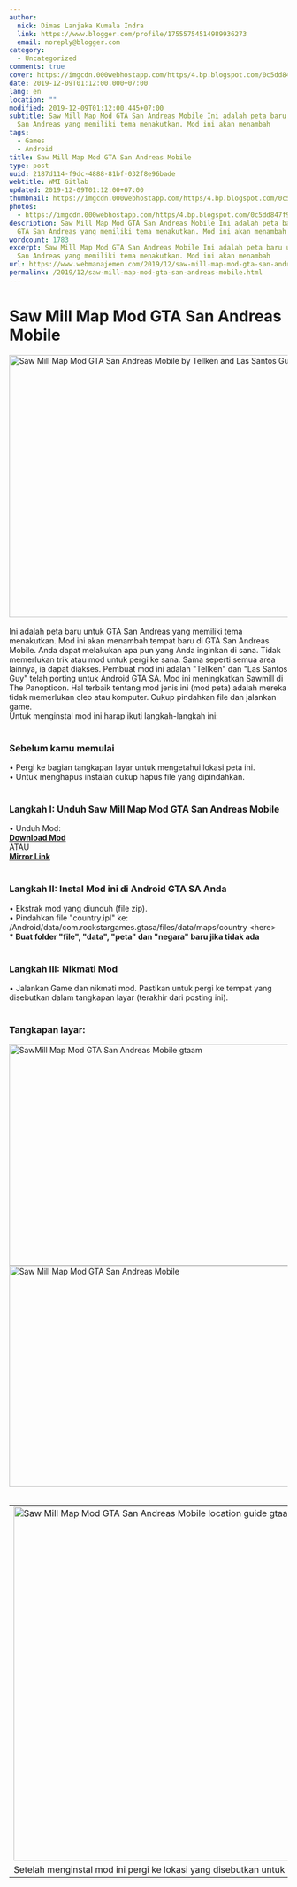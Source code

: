 ```yaml
---
author:
  nick: Dimas Lanjaka Kumala Indra
  link: https://www.blogger.com/profile/17555754514989936273
  email: noreply@blogger.com
category:
  - Uncategorized
comments: true
cover: https://imgcdn.000webhostapp.com/https/4.bp.blogspot.com/0c5dd847f967c3447b28d8eccd68c7bf.jpeg
date: 2019-12-09T01:12:00.000+07:00
lang: en
location: ""
modified: 2019-12-09T01:12:00.445+07:00
subtitle: Saw Mill Map Mod GTA San Andreas Mobile Ini adalah peta baru untuk GTA
  San Andreas yang memiliki tema menakutkan. Mod ini akan menambah
tags:
  - Games
  - Android
title: Saw Mill Map Mod GTA San Andreas Mobile
type: post
uuid: 2187d114-f9dc-4888-81bf-032f8e96bade
webtitle: WMI Gitlab
updated: 2019-12-09T01:12:00+07:00
thumbnail: https://imgcdn.000webhostapp.com/https/4.bp.blogspot.com/0c5dd847f967c3447b28d8eccd68c7bf.jpeg
photos:
  - https://imgcdn.000webhostapp.com/https/4.bp.blogspot.com/0c5dd847f967c3447b28d8eccd68c7bf.jpeg
description: Saw Mill Map Mod GTA San Andreas Mobile Ini adalah peta baru untuk
  GTA San Andreas yang memiliki tema menakutkan. Mod ini akan menambah
wordcount: 1783
excerpt: Saw Mill Map Mod GTA San Andreas Mobile Ini adalah peta baru untuk GTA
  San Andreas yang memiliki tema menakutkan. Mod ini akan menambah
url: https://www.webmanajemen.com/2019/12/saw-mill-map-mod-gta-san-andreas-mobile.html
permalink: /2019/12/saw-mill-map-mod-gta-san-andreas-mobile.html
---
```


<div id="A-G-C" date="20 Nov 2019 18:09:53"><!--original--><div id="agcontent"><div class="post"><div class="post-header"><div class="post-head"><h1 class="notranslate" for="title"> Saw Mill Map Mod GTA San Andreas Mobile </h1></div></div><article><div class="post-body entry-content" id="post-body-1804191772877135707"><div id="adsense-target"><div class="separator"><img alt="Saw Mill Map Mod GTA San Andreas Mobile by Tellken and Las Santos Guy" height="474" src="https://imgcdn.000webhostapp.com/https/4.bp.blogspot.com/0c5dd847f967c3447b28d8eccd68c7bf.jpeg" title="Saw Mill Peta Mod Gta San Andreas Mobile - Gta Android Modding" width="640"></div><br> <span class="notranslate"> Ini adalah peta baru untuk GTA San Andreas yang memiliki tema menakutkan.</span> <span class="notranslate"> Mod ini akan menambah tempat baru di GTA San Andreas Mobile.</span> <span class="notranslate"> Anda dapat melakukan apa pun yang Anda inginkan di sana.</span> <span class="notranslate"> Tidak memerlukan trik atau mod untuk pergi ke sana.</span> <span class="notranslate"> Sama seperti semua area lainnya, ia dapat diakses.</span> <span class="notranslate"> Pembuat mod ini adalah "Tellken" dan "Las Santos Guy" telah porting untuk Android GTA SA.</span> <span class="notranslate"> Mod ini meningkatkan Sawmill di The Panopticon.</span> <span class="notranslate"> Hal terbaik tentang mod jenis ini (mod peta) adalah mereka tidak memerlukan cleo atau komputer.</span> <span class="notranslate"> Cukup pindahkan file dan jalankan game.</span> <br> <span class="notranslate"> Untuk menginstal mod ini harap ikuti langkah-langkah ini:</span> <br><br><h3> <span class="notranslate"> <b><span>Sebelum kamu memulai</span></b></span> </h3> <span class="notranslate"> <span>• Pergi ke bagian tangkapan layar untuk mengetahui lokasi peta ini.</span></span> <br> <span class="notranslate"> <span>• Untuk menghapus instalan cukup hapus file yang dipindahkan.</span></span> <br> <span><br></span> <h3> <span class="notranslate"> <b><span>Langkah I: Unduh</span></b> <span>Saw Mill Map Mod GTA San Andreas Mobile</span></span> </h3> <span class="notranslate"> <span>• Unduh Mod:</span></span> <br> <span><b><a href="https://dimaslanjaka.github.io/page/safelink.html?url=aHR0cDovL2FkZi5seS8xbWtldXM=" class="notranslate">Download Mod</a></b></span> <br> <span class="notranslate"> <span>ATAU</span></span> <span><br> <b><a href="https://dimaslanjaka.github.io/page/safelink.html?url=aHR0cHM6Ly9kcml2ZS5nb29nbGUuY29tL2ZpbGUvZC8wQjZfSHRnMzZzNk8zUkMwelFrSXRNRU5wWkdNL3ZpZXc/dXNwPXNoYXJpbmc=" class="notranslate">Mirror Link</a></b></span> <br> <span><br></span> <h3> <span class="notranslate"> <b><span>Langkah II: Instal Mod ini di Android GTA SA Anda</span></b></span> </h3> <span class="notranslate"> <span>• Ekstrak mod yang diunduh (file zip).</span></span> <br> <span class="notranslate"> <span>•</span> <span>Pindahkan file "country.ipl" ke: /Android/data/com.rockstargames.gtasa/files/data/maps/country &lt;here&gt;</span></span> <span>&nbsp;</span><br> <span class="notranslate"> <b><span>* Buat folder "file", "data", "peta" dan "negara" baru jika tidak ada</span></b></span> <br> <span><br></span> <h3> <span class="notranslate"> <b><span>Langkah III: Nikmati Mod</span></b></span> </h3> <span class="notranslate"> <span>• Jalankan Game dan nikmati mod.</span></span> <span class="notranslate"> <span>Pastikan untuk pergi ke tempat yang disebutkan dalam tangkapan layar (terakhir dari posting ini).</span></span> <br> <span><br></span> <h3> <span class="notranslate"> <b><span>Tangkapan layar:</span></b></span> </h3><img alt="SawMill Map Mod GTA San Andreas Mobile gtaam" height="400" src="https://imgcdn.000webhostapp.com/https/1.bp.blogspot.com/4d2643698a5aae97da4e16769ffdfbb5.jpeg" title="Saw Mill Peta Mod Gta San Andreas Mobile - Gta Android Modding" width="640"><br><div class="separator"><img alt="Saw Mill Map Mod GTA San Andreas Mobile" height="400" src="https://res.cloudinary.com/dimaslanjaka/image/fetch/https://4.bp.blogspot.com/-CtTEYrHw84I/WStUap17I5I/AAAAAAAAFVs/vIyemSK_PB8oh-vcO89_XL7wKgmeSCkXACEw/s640/1495576843_Screenshot_20170523-142321.jpg" title="Saw Mill Peta Mod Gta San Andreas Mobile - Gta Android Modding" width="640"></div><br><table align="center" cellpadding="0" cellspacing="0" class="tr-caption-container"><tbody><tr><td><img alt="Saw Mill Map Mod GTA San Andreas Mobile location guide gtaam blogspot com" height="640" src="https://imgcdn.000webhostapp.com/https/1.bp.blogspot.com/c6dcc7dce53eb8f6b78321b4e7d73625.jpeg" title="Saw Mill Peta Mod Gta San Andreas Mobile - Gta Android Modding" width="640"></td></tr><tr><td class="tr-caption"> <span class="notranslate"> Setelah menginstal mod ini pergi ke lokasi yang disebutkan untuk mengunjungi peta</span> </td></tr></tbody></table></div></div></article></div></div></div>  <script src="https://codepen.io/dimaslanjaka/pen/aQRrbR.js"></script>